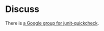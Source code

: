# Discuss

There is [a Google group for junit-quickcheck](https://groups.google.com/g/junit-quickcheck).
